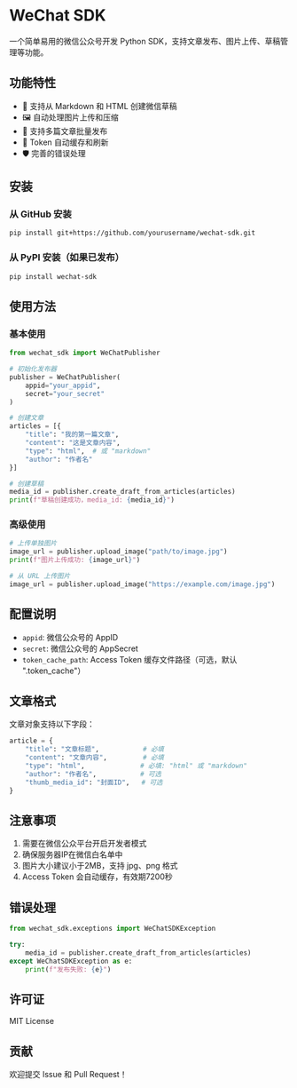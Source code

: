 # WeChat SDK

一个简单易用的微信公众号开发 Python SDK，支持文章发布、图片上传、草稿管理等功能。

## 功能特性

- 🚀 支持从 Markdown 和 HTML 创建微信草稿
- 🖼️ 自动处理图片上传和压缩
- 📝 支持多篇文章批量发布
- 💾 Token 自动缓存和刷新
- 🛡️ 完善的错误处理

## 安装

### 从 GitHub 安装

```bash
pip install git+https://github.com/yourusername/wechat-sdk.git
```

### 从 PyPI 安装（如果已发布）

```bash
pip install wechat-sdk
```

## 使用方法

### 基本使用

```python
from wechat_sdk import WeChatPublisher

# 初始化发布器
publisher = WeChatPublisher(
    appid="your_appid",
    secret="your_secret"
)

# 创建文章
articles = [{
    "title": "我的第一篇文章",
    "content": "这是文章内容",
    "type": "html",  # 或 "markdown"
    "author": "作者名"
}]

# 创建草稿
media_id = publisher.create_draft_from_articles(articles)
print(f"草稿创建成功，media_id: {media_id}")
```

### 高级使用

```python
# 上传单独图片
image_url = publisher.upload_image("path/to/image.jpg")
print(f"图片上传成功: {image_url}")

# 从 URL 上传图片
image_url = publisher.upload_image("https://example.com/image.jpg")
```

## 配置说明

- `appid`: 微信公众号的 AppID
- `secret`: 微信公众号的 AppSecret  
- `token_cache_path`: Access Token 缓存文件路径（可选，默认 ".token_cache"）

## 文章格式

文章对象支持以下字段：

```python
article = {
    "title": "文章标题",           # 必填
    "content": "文章内容",         # 必填
    "type": "html",              # 必填: "html" 或 "markdown"
    "author": "作者名",           # 可选
    "thumb_media_id": "封面ID",   # 可选
}
```

## 注意事项

1. 需要在微信公众平台开启开发者模式
2. 确保服务器IP在微信白名单中
3. 图片大小建议小于2MB，支持 jpg、png 格式
4. Access Token 会自动缓存，有效期7200秒

## 错误处理

```python
from wechat_sdk.exceptions import WeChatSDKException

try:
    media_id = publisher.create_draft_from_articles(articles)
except WeChatSDKException as e:
    print(f"发布失败: {e}")
```

## 许可证

MIT License

## 贡献

欢迎提交 Issue 和 Pull Request！ 